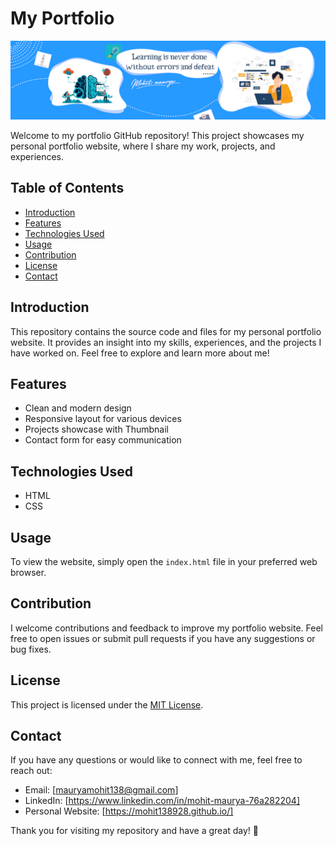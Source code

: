 # My Portfolio

<img src="images/Banner.jpg" alt="Mohit Maurya's Banner">

Welcome to my portfolio GitHub repository! This project showcases my personal portfolio website, where I share my work, projects, and experiences.

## Table of Contents

- [Introduction](#introduction)
- [Features](#features)
- [Technologies Used](#technologies-used)
- [Usage](#usage)
- [Contribution](#contribution)
- [License](#license)
- [Contact](#contact)

## Introduction

This repository contains the source code and files for my personal portfolio website. It provides an insight into my skills, experiences, and the projects I have worked on. Feel free to explore and learn more about me!

## Features

- Clean and modern design
- Responsive layout for various devices
- Projects showcase with Thumbnail
- Contact form for easy communication

## Technologies Used

- HTML
- CSS

## Usage

To view the website, simply open the `index.html` file in your preferred web browser.

## Contribution

I welcome contributions and feedback to improve my portfolio website. Feel free to open issues or submit pull requests if you have any suggestions or bug fixes.

## License

This project is licensed under the [MIT License](LICENSE).

## Contact

If you have any questions or would like to connect with me, feel free to reach out:

- Email: [mauryamohit138@gmail.com]
- LinkedIn: [https://www.linkedin.com/in/mohit-maurya-76a282204]
- Personal Website: [https://mohit138928.github.io/]

Thank you for visiting my repository and have a great day! 🚀